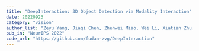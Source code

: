 ```yaml
---
title: "DeepInteraction: 3D Object Detection via Modality Interaction"
date: 20220923
category: "vision"
author_list: "Zeyu Yang, Jiaqi Chen, Zhenwei Miao, Wei Li, Xiatian Zhu, Li Zhang"
pub_in: "NeurIPS 2022"
code_url: "https://github.com/fudan-zvg/DeepInteraction"
---
```

